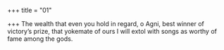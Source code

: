 +++
title = "01"

+++
The wealth that even you hold in regard, o Agni, best winner of
victory’s prize,
that yokemate of ours I will extol with songs as worthy of fame among  the gods. 